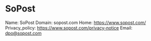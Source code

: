 
# SoPost

Name: SoPost
Domain: sopost.com
Home: https://www.sopost.com/
Privacy_policy: https://www.sopost.com/privacy-notice
Email: dpo@sopost.com
